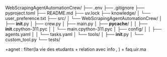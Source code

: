 WebScrapingAgentAutomationCrew/
├── .env
├── .gitignore
├── pyproject.toml
├── README.md
├── uv.lock
├── knowledge/
│   └── user_preference.txt
├── src/
│   └── WebScrapingAgentAutomationCrew/
│       ├── __init__.py
│       ├── crew.py
│       ├── main.py
│       ├── __pycache__/
│       │   ├── __init__.cpython-311.pyc
│       │   └── main.cpython-311.pyc
│       ├── config/
│       │   ├── agents.yaml
│       │   └── tasks.yaml
│       └── tools/
│           ├── __init__.py
│           └── custom_tool.py
└── tests/

+agnet : filter(la vie des etudants + relation avec info ,   ) +  faq.uir.ma